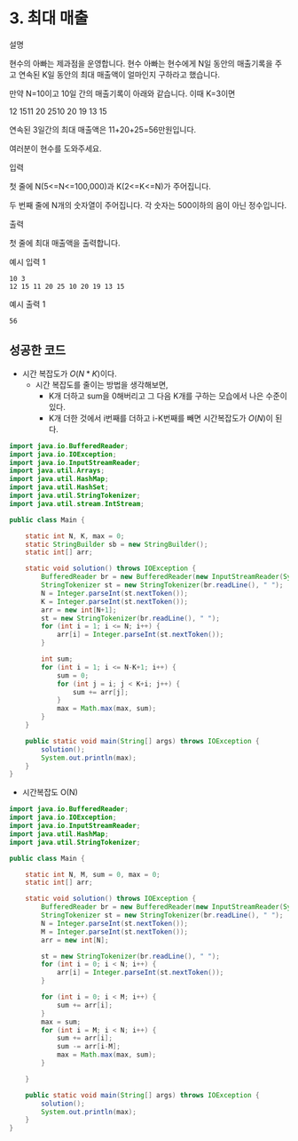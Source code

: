 # 3. 최대 매출

설명

현수의 아빠는 제과점을 운영합니다. 현수 아빠는 현수에게 N일 동안의 매출기록을 주고 연속된 K일 동안의 최대 매출액이 얼마인지 구하라고 했습니다.

만약 N=10이고 10일 간의 매출기록이 아래와 같습니다. 이때 K=3이면

12 1511 20 2510 20 19 13 15

연속된 3일간의 최대 매출액은 11+20+25=56만원입니다.

여러분이 현수를 도와주세요.



입력

첫 줄에 N(5<=N<=100,000)과 K(2<=K<=N)가 주어집니다.

두 번째 줄에 N개의 숫자열이 주어집니다. 각 숫자는 500이하의 음이 아닌 정수입니다.



출력

첫 줄에 최대 매출액을 출력합니다.



예시 입력 1 

```
10 3
12 15 11 20 25 10 20 19 13 15
```

예시 출력 1

```
56
```



## 성공한 코드

* 시간 복잡도가 $O(N*K)$이다.
  * 시간 복잡도를 줄이는 방법을 생각해보면, 
    * K개 더하고 sum을 0해버리고 그 다음 K개를 구하는 모습에서 나은 수준이 있다.
    * K개 더한 것에서 i번째를 더하고 i-K번째를 빼면 시간복잡도가 $O(N)$이 된다.

~~~java
import java.io.BufferedReader;
import java.io.IOException;
import java.io.InputStreamReader;
import java.util.Arrays;
import java.util.HashMap;
import java.util.HashSet;
import java.util.StringTokenizer;
import java.util.stream.IntStream;

public class Main {

    static int N, K, max = 0;
    static StringBuilder sb = new StringBuilder();
    static int[] arr;

    static void solution() throws IOException {
        BufferedReader br = new BufferedReader(new InputStreamReader(System.in));
        StringTokenizer st = new StringTokenizer(br.readLine(), " ");
        N = Integer.parseInt(st.nextToken());
        K = Integer.parseInt(st.nextToken());
        arr = new int[N+1];
        st = new StringTokenizer(br.readLine(), " ");
        for (int i = 1; i <= N; i++) {
            arr[i] = Integer.parseInt(st.nextToken());
        }

        int sum;
        for (int i = 1; i <= N-K+1; i++) {
            sum = 0;
            for (int j = i; j < K+i; j++) {
                sum += arr[j];
            }
            max = Math.max(max, sum);
        }
    }

    public static void main(String[] args) throws IOException {
        solution();
        System.out.println(max);
    }
}
~~~



* 시간복잡도 O(N)

~~~java
import java.io.BufferedReader;
import java.io.IOException;
import java.io.InputStreamReader;
import java.util.HashMap;
import java.util.StringTokenizer;

public class Main {

    static int N, M, sum = 0, max = 0;
    static int[] arr;

    static void solution() throws IOException {
        BufferedReader br = new BufferedReader(new InputStreamReader(System.in));
        StringTokenizer st = new StringTokenizer(br.readLine(), " ");
        N = Integer.parseInt(st.nextToken());
        M = Integer.parseInt(st.nextToken());
        arr = new int[N];

        st = new StringTokenizer(br.readLine(), " ");
        for (int i = 0; i < N; i++) {
            arr[i] = Integer.parseInt(st.nextToken());
        }

        for (int i = 0; i < M; i++) {
            sum += arr[i];
        }
        max = sum;
        for (int i = M; i < N; i++) {
            sum += arr[i];
            sum -= arr[i-M];
            max = Math.max(max, sum);
        }

    }

    public static void main(String[] args) throws IOException {
        solution();
        System.out.println(max);
    }
}
~~~

